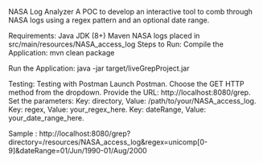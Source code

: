 NASA Log Analyzer
A POC to develop an interactive tool to comb through NASA logs using a regex pattern and an optional date range.

Requirements:
Java JDK (8+)
Maven
NASA logs placed in src/main/resources/NASA_access_log
Steps to Run:
Compile the Application:
mvn clean package

Run the Application:
java -jar target/liveGrepProject.jar

Testing:
Testing with Postman
Launch Postman.
Choose the GET HTTP method from the dropdown.
Provide the URL: http://localhost:8080/grep.
Set the parameters:
Key: directory, Value: /path/to/your/NASA_access_log.
Key: regex, Value: your_regex_here.
Key: dateRange, Value: your_date_range_here.

Sample : http://localhost:8080/grep?directory=/resources/NASA_access_log&regex=unicomp[0-9]&dateRange=01/Jun/1990-01/Aug/2000


